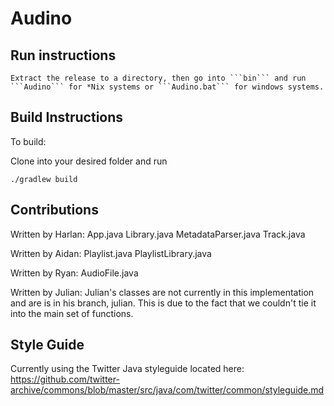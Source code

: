# Audino

## Run instructions

    Extract the release to a directory, then go into ```bin``` and run ```Audino``` for *Nix systems or ```Audino.bat``` for windows systems.

## Build Instructions
To build:

Clone into your desired folder and run

```./gradlew build``` 

## Contributions
Written by Harlan:
App.java
Library.java
MetadataParser.java
Track.java

Written by Aidan:
Playlist.java
PlaylistLibrary.java

Written by Ryan:
AudioFile.java

Written by Julian:
Julian's classes are not currently in this implementation and are is in his branch, julian.
This is due to the fact that we couldn't tie it into the main set of functions.

## Style Guide
Currently using the Twitter Java styleguide located here:
https://github.com/twitter-archive/commons/blob/master/src/java/com/twitter/common/styleguide.md
